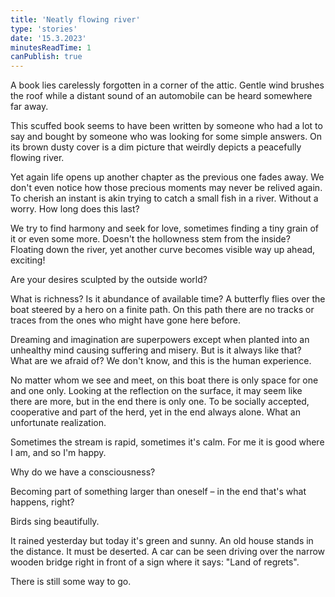 ```yaml
---
title: 'Neatly flowing river'
type: 'stories'
date: '15.3.2023'
minutesReadTime: 1
canPublish: true
---
```


A book lies carelessly forgotten in a corner of the attic. Gentle wind brushes the roof while a distant sound of an automobile can be heard somewhere far away.

This scuffed book seems to have been written by someone who had a lot to say and bought by someone who was looking for some simple answers. On its brown dusty cover is a dim picture that weirdly depicts a peacefully flowing river.

Yet again life opens up another chapter as the previous one fades away. We don't even notice how those precious moments may never be relived again. To cherish an instant is akin trying to catch a small fish in a river. Without a worry. How long does this last?

We try to find harmony and seek for love, sometimes finding a tiny grain of it or even some more. Doesn't the hollowness stem from the inside? Floating down the river, yet another curve becomes visible way up ahead, exciting!

Are your desires sculpted by the outside world?

What is richness? Is it abundance of available time? A butterfly flies over the boat steered by a hero on a finite path. On this path there are no tracks or traces from the ones who might have gone here before.

Dreaming and imagination are superpowers except when planted into an unhealthy mind causing suffering and misery. But is it always like that? What are we afraid of? We don't know, and this is the human experience.

No matter whom we see and meet, on this boat there is only space for one and one only. Looking at the reflection on the surface, it may seem like there are more, but in the end there is only one. To be socially accepted, cooperative and part of the herd, yet in the end always alone. What an unfortunate realization.  

Sometimes the stream is rapid, sometimes it's calm. For me it is good where I am, and so I'm happy.

Why do we have a consciousness?

Becoming part of something larger than oneself – in the end that's what happens, right?

Birds sing beautifully.

It rained yesterday but today it's green and sunny. An old house stands in the distance. It must be deserted. A car can be seen driving over the narrow wooden bridge right in front of a sign where it says: "Land of regrets".  

There is still some way to go.